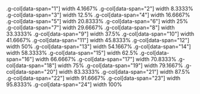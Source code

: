 
.g-col[data-span="1"]
  width 4.1667%
.g-col[data-span="2"]
  width 8.3333%
.g-col[data-span="3"]
  width 12.5%
.g-col[data-span="4"]
  width 16.6667%
.g-col[data-span="5"]
  width 20.8333%
.g-col[data-span="6"]
  width 25%
.g-col[data-span="7"]
  width 29.6667%
.g-col[data-span="8"]
  width 33.3333%
.g-col[data-span="9"]
  width 37.5%
.g-col[data-span="10"]
  width 41.6667%
.g-col[data-span="11"]
  width 45.8333%
.g-col[data-span="12"]
  width 50%
.g-col[data-span="13"]
  width 54.1667%
.g-col[data-span="14"]
  width 58.3333%
.g-col[data-span="15"]
  width 62.5%
.g-col[data-span="16"]
  width 66.6667%
.g-col[data-span="17"]
  width 70.8333%
.g-col[data-span="18"]
  width 75%
.g-col[data-span="19"]
  width 79.1667%
.g-col[data-span="20"]
  width 83.3333%
.g-col[data-span="21"]
  width 87.5%
.g-col[data-span="22"]
  width 91.6667%
.g-col[data-span="23"]
  width 95.8333%
.g-col[data-span="24"]
  width 100%
